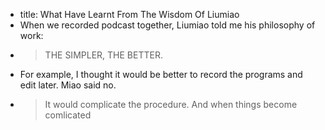 - title: What Have Learnt From The Wisdom Of Liumiao
- When we recorded podcast together, Liumiao told me his philosophy of work: 
- >  THE SIMPLER, THE BETTER.
- For example, I thought it would be better to record the programs and edit later. Miao said no. 
- >  It would complicate the procedure. And when things become comlicated
